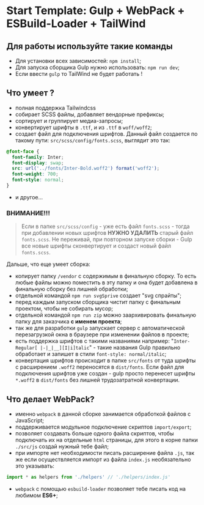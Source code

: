 # Start Template: Gulp + WebPack + ESBuild-Loader + TailWind


## Для работы используйте такие команды

- Для установки всех зависимостей: `npm install`;
- Для запуска сборщика Gulp нужно использовать: `npm run dev`;
- Если ввести `gulp` то TailWind не будет работать !

## Что умеет ?

- полная поддержка Tailwindcss
- собирает SCSS файлы, добавляет вендорные префиксы;
- сортирует и группирует медиа-запросы;
- конвертирует шрифты в `.ttf`, и из `.ttf` в `woff/woff2`;
- создает файл для подключения шрифтов. Данный файл создается по такому пути: `src/scss/config/fonts.scss`, выглядит это так:

```scss
@font-face {
  font-family: Inter;
  font-display: swap;
  src: url('../fonts/Inter-Bold.woff2') format('woff2');
  font-weight: 700;
  font-style: normal;
}
```

- и другое...

### ВНИМАНИЕ!!!

> Если в папке `src/scss/config` - уже есть файл `fonts.scss` - тогда при добавлении новых шрифтов **НУЖНО УДАЛИТЬ** старый файл `fonts.scss`. Не переживай, при повторном запуске сборки - Gulp все новые шрифты сконвертирует и создаст новый файл `fonts.scss`.

Дальше, что еще умеет сборка:

- копирует папку `/vendor` с содержимым в финальную сборку. То есть любые файлы можно поместить в эту папку и она будет добавлена в финальную сборку без лишней обработки;
- отдельной командой `npm run svgSprive` создает "svg спрайты";
- перед каждым запуском сборщика чистит папку с финальным проектом, чтобы не собирать мусор;
- отдельной командой `npm run zip` можно заархивировать финальную папку для заказчика **с именем проекта**;
- так же для разработки `gulp` запускает сервер с автоматической перезагрузкой окна в браузере при изменении файлов в проекте;
- есть поддержка шрифтов с такими названиями например: "`Inter-Regular[ |-|_|__][I|i]talic`" - такие названия Gulp правильно обработает и запишет в стили `font-style: normal/italic`;
- конвертация шрифтов происходит в папке `src/fonts` от туда шрифты с расширением `.woff2` переносятся в `dist/fonts`. Если файл для подключения шрифтов уже создан - gulp просто перенесет шрифты `*.woff2` в `dist/fonts` без лишней трудозатратной конвертации.

## Что делает WebPack?

- именно `webpack` в данной сборке занимается обработкой файлов c JavaScript;
- поддерживается модульное подключение скриптов `import/export`;
- позволяет создавать больше одного файла скриптов, чтобы подключать их на отдельные `html` страницы, для этого в корне папки `./src/js` создай нужный тебе файл;
- при импорте нет необходимости писать расширение файла `.js`, так же если осуществляется импорт из файла `index.js` необязательно это указывать:

```javascript
import * as helpers from './helpers' // './helpers/index.js'
```

- `webpack` c помощью `esbuild-loader` позволяет тебе писать код на любимом **ES6+**;

